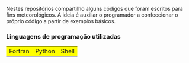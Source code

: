 Nestes repositórios compartilho alguns códigos que foram escritos para fins meteorológicos. A ideia é auxiliar o programador a confeccionar o próprio código a partir de exemplos básicos. 
### Linguagens de programação utilizadas
<table>
 <tr>
  <td bgcolor="YELLOW"> Fortran</td>
  <td bgcolor="YELLOW"> Python</td>
  <td bgcolor="YELLOW"> Shell</td>
 </tr> 
</table>
